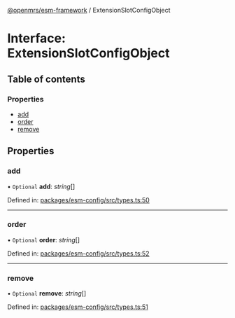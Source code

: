 [@openmrs/esm-framework](../API.md) / ExtensionSlotConfigObject

# Interface: ExtensionSlotConfigObject

## Table of contents

### Properties

- [add](extensionslotconfigobject.md#add)
- [order](extensionslotconfigobject.md#order)
- [remove](extensionslotconfigobject.md#remove)

## Properties

### add

• `Optional` **add**: *string*[]

Defined in: [packages/esm-config/src/types.ts:50](https://github.com/openmrs/openmrs-esm-core/blob/master/packages/esm-config/src/types.ts#L50)

___

### order

• `Optional` **order**: *string*[]

Defined in: [packages/esm-config/src/types.ts:52](https://github.com/openmrs/openmrs-esm-core/blob/master/packages/esm-config/src/types.ts#L52)

___

### remove

• `Optional` **remove**: *string*[]

Defined in: [packages/esm-config/src/types.ts:51](https://github.com/openmrs/openmrs-esm-core/blob/master/packages/esm-config/src/types.ts#L51)
